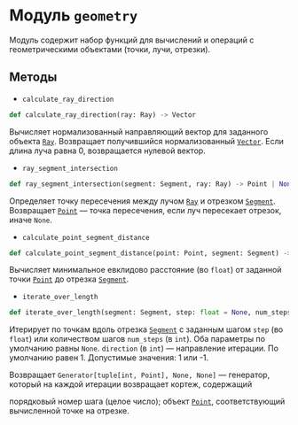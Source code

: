 # Модуль `geometry`

Модуль содержит набор функций для вычислений и операций с геометрическими объектами (точки, лучи, отрезки).

## Методы

- `calculate_ray_direction`

```Python
def calculate_ray_direction(ray: Ray) -> Vector
```

Вычисляет нормализованный направляющий вектор для заданного объекта [`Ray`](Ray.md).
Возвращает получившийся нормализованный [`Vector`](Vector.md).
Если длина луча равна 0, возвращается нулевой вектор.

- `ray_segment_intersection`

```Python
def ray_segment_intersection(segment: Segment, ray: Ray) -> Point | None
```
Определяет точку пересечения между лучом [`Ray`](Ray.md) и отрезком [`Segment`](Segment.md).
Возвращает [`Point`](Point.md) — точка пересечения, если луч пересекает отрезок, иначе `None`.

- `calculate_point_segment_distance`

```Python
def calculate_point_segment_distance(point: Point, segment: Segment) -> float
```

Вычисляет минимальное евклидово расстояние (во `float`) от заданной точки [`Point`](Point.md) до отрезка [`Segment`](Segment.md).

- `iterate_over_length`

```Python
def iterate_over_length(segment: Segment, step: float = None, num_steps: int = None, direction: int = 1) -> Generator[tuple[int, Point], None, None]
```

Итерирует по точкам вдоль отрезка [`Segment`](Segment.md) с заданным шагом `step` (во `float`) или количеством шагов `num_steps` (в `int`).
Оба параметры по умолчанию равны `None`. 
`direction` (в `int`) — направление итерации. По умолчанию равен 1. Допустимые значения: 1 или -1.

Возвращает `Generator[tuple[int, Point], None, None]` — генератор, который на каждой итерации возвращает кортеж, содержащий

порядковый номер шага (целое число);
объект [`Point`](Point.md), соответствующий вычисленной точке на отрезке.